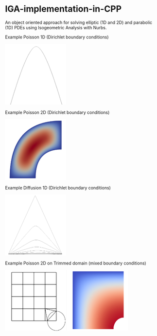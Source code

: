 # IGA-implementation-in-CPP
An object oriented approach for solving elliptic (1D and 2D) and parabolic (1D) PDEs using Isogeometric Analysis with Nurbs.

Example Poisson 1D (Dirichlet boundary conditions)

<img src="pics/sol_1D.png" height="200" width="200" >


Example Poisson 2D (Dirichlet boundary conditions)

<img src="pics/sol_2D.png" height="200" width="200" >


Example Diffusion 1D (Dirichlet boundary conditions)

<img src="pics/sol_diff_1D.png" height="200" width="200" >


Example Poisson 2D on Trimmed domain (mixed boundary conditions)

<img src="pics/parameter_space_trimmed.png" height="200" width="200" >

<img src="pics/sol_2D_trimmed.png" height="200" width="200" >

